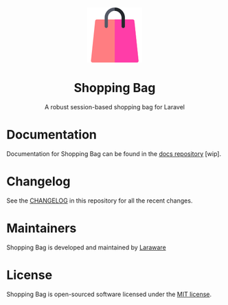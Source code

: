 <p align="center"><img src="art/shopping-bag.png" alt="Logo Laraware Shopping Bag"></p>

<h1 align="center">Shopping Bag</h1>

<p align="center">A robust session-based shopping bag for Laravel</p>

# Documentation

Documentation for Shopping Bag can be found in the [docs repository]() [wip].

# Changelog

See the [CHANGELOG](CHANGELOG.md) in this repository for all the recent changes.

# Maintainers

Shopping Bag is developed and maintained by [Laraware](https://github.com/laraware)

# License

Shopping Bag is open-sourced software licensed under the [MIT license](LICENSE.md).
